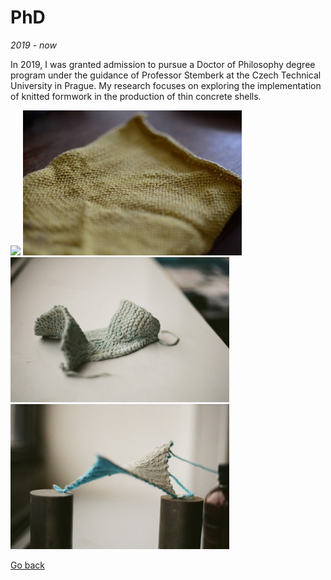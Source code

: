 # PhD
_2019 - now_

In 2019, I was granted admission to pursue a Doctor of Philosophy degree program under the guidance of Professor Stemberk at the Czech Technical University in Prague. My research focuses on exploring the implementation of knitted formwork in the production of thin concrete shells.

<img src='phd-knitting-mashine-closeup.jpg' width='350'>

<img src='./assets/img/phd-detail of knitting.jpg' width='350'>

<img src='./assets/img/phd-nonflat finished.jpeg' width='350'>

<img src='./assets/img/phd-knitted hyppar.jpeg' width='350'>

[Go back](index.md)